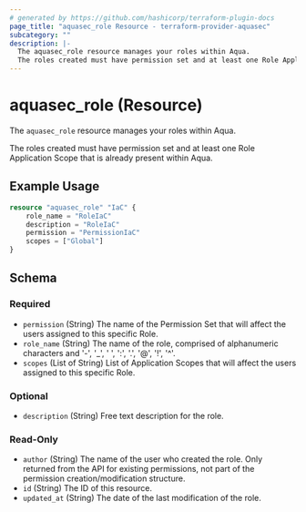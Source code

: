 ```yaml
---
# generated by https://github.com/hashicorp/terraform-plugin-docs
page_title: "aquasec_role Resource - terraform-provider-aquasec"
subcategory: ""
description: |-
  The aquasec_role resource manages your roles within Aqua.
  The roles created must have permission set and at least one Role Application Scope that is already present within Aqua.
---
```


# aquasec_role (Resource)

The `aquasec_role` resource manages your roles within Aqua.

The roles created must have permission set and at least one Role Application Scope that is already present within Aqua.

## Example Usage

```terraform
resource "aquasec_role" "IaC" {
    role_name = "RoleIaC"
    description = "RoleIaC"
    permission = "PermissionIaC"
    scopes = ["Global"]
}
```

<!-- schema generated by tfplugindocs -->
## Schema

### Required

- `permission` (String) The name of the Permission Set that will affect the users assigned to this specific Role.
- `role_name` (String) The name of the role, comprised of alphanumeric characters and '-', '_', ' ', ':', '.', '@', '!', '^'.
- `scopes` (List of String) List of Application Scopes that will affect the users assigned to this specific Role.

### Optional

- `description` (String) Free text description for the role.

### Read-Only

- `author` (String) The name of the user who created the role. Only returned from the API for existing permissions, not part of the permission creation/modification structure.
- `id` (String) The ID of this resource.
- `updated_at` (String) The date of the last modification of the role.


